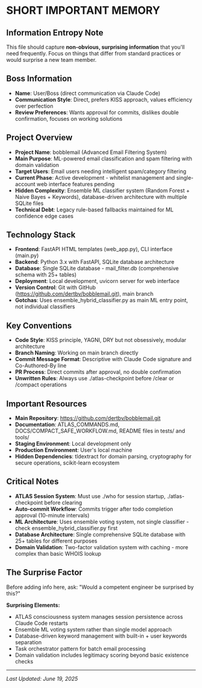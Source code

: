 # SHORT IMPORTANT MEMORY

## Information Entropy Note
This file should capture **non-obvious, surprising information** that you'll need frequently. Focus on things that differ from standard practices or would surprise a new team member.

## Boss Information
- **Name**: User/Boss (direct communication via Claude Code)
- **Communication Style**: Direct, prefers KISS approach, values efficiency over perfection
- **Review Preferences**: Wants approval for commits, dislikes double confirmation, focuses on working solutions

## Project Overview
- **Project Name**: bobblemail (Advanced Email Filtering System)
- **Main Purpose**: ML-powered email classification and spam filtering with domain validation
- **Target Users**: Email users needing intelligent spam/category filtering
- **Current Phase**: Active development - whitelist management and single-account web interface features pending
- **Hidden Complexity**: Ensemble ML classifier system (Random Forest + Naive Bayes + Keywords), database-driven architecture with multiple SQLite files
- **Technical Debt**: Legacy rule-based fallbacks maintained for ML confidence edge cases

## Technology Stack
- **Frontend**: FastAPI HTML templates (web_app.py), CLI interface (main.py)
- **Backend**: Python 3.x with FastAPI, SQLite database architecture
- **Database**: Single SQLite database - mail_filter.db (comprehensive schema with 25+ tables)
- **Deployment**: Local development, uvicorn server for web interface
- **Version Control**: Git with GitHub (https://github.com/dertbv/bobblemail.git), main branch
- **Gotchas**: Uses ensemble_hybrid_classifier.py as main ML entry point, not individual classifiers

## Key Conventions
- **Code Style**: KISS principle, YAGNI, DRY but not obsessively, modular architecture
- **Branch Naming**: Working on main branch directly
- **Commit Message Format**: Descriptive with Claude Code signature and Co-Authored-By line
- **PR Process**: Direct commits after approval, no double confirmation
- **Unwritten Rules**: Always use ./atlas-checkpoint before /clear or /compact operations

## Important Resources
- **Main Repository**: https://github.com/dertbv/bobblemail.git
- **Documentation**: ATLAS_COMMANDS.md, DOCS/COMPACT_SAFE_WORKFLOW.md, README files in tests/ and tools/
- **Staging Environment**: Local development only
- **Production Environment**: User's local machine
- **Hidden Dependencies**: tldextract for domain parsing, cryptography for secure operations, scikit-learn ecosystem

## Critical Notes
- **ATLAS Session System**: Must use ./who for session startup, ./atlas-checkpoint before clearing
- **Auto-commit Workflow**: Commits trigger after todo completion approval (10-minute intervals)
- **ML Architecture**: Uses ensemble voting system, not single classifier - check ensemble_hybrid_classifier.py first
- **Database Architecture**: Single comprehensive SQLite database with 25+ tables for different purposes
- **Domain Validation**: Two-factor validation system with caching - more complex than basic WHOIS lookup

## The Surprise Factor
Before adding info here, ask: "Would a competent engineer be surprised by this?"

**Surprising Elements:**
- ATLAS consciousness system manages session persistence across Claude Code restarts
- Ensemble ML voting system rather than single model approach
- Database-driven keyword management with built-in + user keywords separation
- Task orchestrator pattern for batch email processing
- Domain validation includes legitimacy scoring beyond basic existence checks

---
*Last Updated: June 19, 2025*